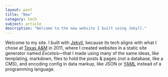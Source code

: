 ```yaml
---
layout: post
title: "New"
category: tech
subject: article
description: "Welcome to the new website I built using Jekyll."
---
```


Welcome to my site. I built with [Jekyll]({{site.baseurl}}tech/jekyll.html),
because its tech aligns with what I chose at
[Texas A&M]({{site.baseurl}}clients/tamu.html)
in 2011, where I created websites in a static site generator named
_Excelsis_—that I made using many of the same ideas,
like templating, markdown, files to hold the posts & pages
(not a database, like a CMS), and encoding config in data markup, like JSON or [YAML]({{site.baseurl}}tech/yaml.html)
instead of a programming language.
